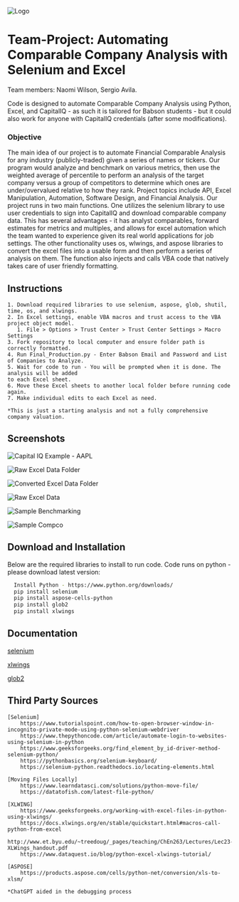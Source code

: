 ![Logo](./images/excel_selenium.png)



# Team-Project: Automating Comparable Company Analysis with Selenium and Excel

Team members: Naomi Wilson, Sergio Avila.

Code is designed to automate Comparable Company Analysis using Python, Excel, and CapitalIQ - as such it is tailored for Babson students - but it could also work for anyone with CapitalIQ credentials (after some modifications). 

### Objective
The main idea of our project is to automate Financial Comparable Analysis for any industry (publicly-traded) given a series of names or tickers. Our program would analyze and benchmark on various metrics, then use the weighted average of percentile to perform an analysis of the target company versus a group of competitors to determine which ones are under/overvalued relative to how they rank. Project topics include API, Excel Manipulation, Automation, Software Design, and Financial Analysis. Our project runs in two main functions. One utilizes the selenium library to use user credentials to sign into CapitalIQ and download comparable company data. This has several advantages - it has analyst comparables, forward estimates for metrics and multiples, and allows for excel automation which the team wanted to experience given its real world applications for job settings. The other functionality uses os, wlwings, and aspose libraries to convert the excel files into a usable form and then perform a series of analysis on them. The function also injects and calls VBA code that natively takes care of user friendly formatting. 


## Instructions

    1. Download required libraries to use selenium, aspose, glob, shutil, time, os, and xlwings.
    2. In Excel settings, enable VBA macros and trust access to the VBA project object model.
       1. File > Options > Trust Center > Trust Center Settings > Macro Settings
    3. Fork repository to local computer and ensure folder path is correctly formatted.
    4. Run Final_Production.py - Enter Babson Email and Password and List of Companies to Analyze.
    5. Wait for code to run - You will be prompted when it is done. The analysis will be added
    to each Excel sheet.
    6. Move these Excel sheets to another local folder before running code again.
    7. Make individual edits to each Excel as need.
   
    *This is just a starting analysis and not a fully comprehensive company valuation.



## Screenshots

![Capital IQ Example - AAPL](./images/apple_capIQ.png)

![Raw Excel Data Folder](./images/raw_excel.png)

![Converted Excel Data Folder](./images/converted.png)

![Raw Excel Data](./images/sample_excel_data.png)

![Sample Benchmarking](./images/sample_benchmarking.png)

![Sample Compco](./images/sample_compco.png)



## Download and Installation

Below are the required libraries to install to run code. Code runs on python - please download latest version:

```bash
  Install Python - https://www.python.org/downloads/
  pip install selenium
  pip install aspose-cells-python
  pip install glob2
  pip install xlwings
```

## Documentation

[selenium](https://selenium-python.readthedocs.io/)

[xlwings](https://docs.xlwings.org/en/latest/)

[glob2](https://pypi.org/project/glob2/0.4.1/)


## Third Party Sources

    [Selenium]
        https://www.tutorialspoint.com/how-to-open-browser-window-in-incognito-private-mode-using-python-selenium-webdriver
        https://www.thepythoncode.com/article/automate-login-to-websites-using-selenium-in-python 
        https://www.geeksforgeeks.org/find_element_by_id-driver-method-selenium-python/ 
        https://pythonbasics.org/selenium-keyboard/ 
        https://selenium-python.readthedocs.io/locating-elements.html  
    
    [Moving Files Locally]
        https://www.learndatasci.com/solutions/python-move-file/
        https://datatofish.com/latest-file-python/ 

    [XLWING]
        https://www.geeksforgeeks.org/working-with-excel-files-in-python-using-xlwings/
        https://docs.xlwings.org/en/stable/quickstart.html#macros-call-python-from-excel
        http://www.et.byu.edu/~treedoug/_pages/teaching/ChEn263/Lectures/Lec23-XLWings_handout.pdf
        https://www.dataquest.io/blog/python-excel-xlwings-tutorial/

    [ASPOSE]
        https://products.aspose.com/cells/python-net/conversion/xls-to-xlsm/

    *ChatGPT aided in the debugging process




